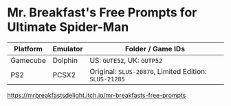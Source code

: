 # Mr. Breakfast's Free Prompts for Ultimate Spider-Man

| Platform | Emulator | Folder / Game IDs                                      |
| -------- | -------- | ------------------------------------------------------ |
| Gamecube | Dolphin  | US: `GUTE52`, UK: `GUTP52`                             |
| PS2      | PCSX2    | Original: `SLUS-20870`, Limited Edition: `SLUS-21285`  |

https://mrbreakfastsdelight.itch.io/mr-breakfasts-free-prompts
